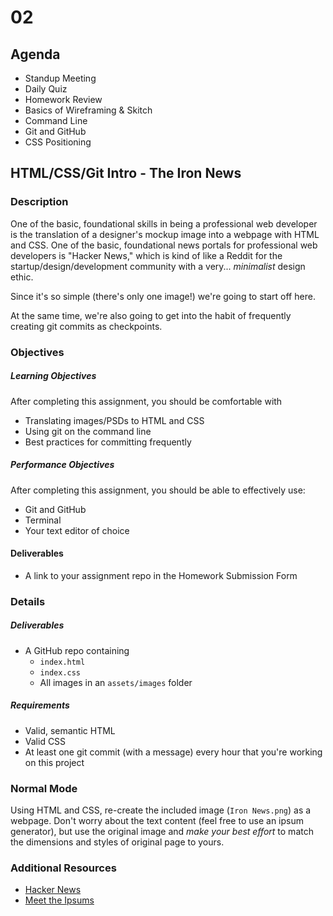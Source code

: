 # 02

## Agenda

* Standup Meeting
* Daily Quiz
* Homework Review
* Basics of Wireframing & Skitch
* Command Line
* Git and GitHub
* CSS Positioning

## HTML/CSS/Git Intro - The Iron News

### Description

One of the basic, foundational skills in being a professional web developer is the translation of a designer's mockup image into a webpage with HTML and CSS. One of the basic, foundational news portals for professional web developers is "Hacker News," which is kind of like a Reddit for the startup/design/development community with a very... *minimalist* design ethic.

Since it's so simple (there's only one image!) we're going to start off here.

At the same time, we're also going to get into the habit of frequently creating git commits as checkpoints.

### Objectives

##### Learning Objectives

After completing this assignment, you should be comfortable with

* Translating images/PSDs to HTML and CSS
* Using git on the command line
* Best practices for committing frequently

##### Performance Objectives

After completing this assignment, you should be able to effectively use:

* Git and GitHub
* Terminal
* Your text editor of choice

#### Deliverables

* A link to your assignment repo in the Homework Submission Form

### Details

##### Deliverables

* A GitHub repo containing
    * `index.html`
    * `index.css`
    * All images in an `assets/images` folder

##### Requirements

* Valid, semantic HTML
* Valid CSS
* At least one git commit (with a message) every hour that you're working on this project

### Normal Mode

Using HTML and CSS, re-create the included image (`Iron News.png`) as a webpage. Don't worry about the text content (feel free to use an ipsum generator), but use the original image and *make your best effort* to match the dimensions and styles of original page to yours.

### Additional Resources

* [Hacker News](http://news.ycombinator.com)
* [Meet the Ipsums](http://meettheipsums.com/)
